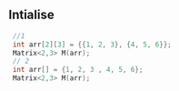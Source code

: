 ## Intialise
``` C++
 //1 
 int arr[2][3] = {{1, 2, 3}, {4, 5, 6}};
 Matrix<2,3> M(arr);
 // 2
 int arr[] = {1, 2, 3 , 4, 5, 6};
 Matrix<2,3> M(arr);
```
